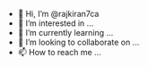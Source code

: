 - 👋 Hi, I’m @rajkiran7ca
- 👀 I’m interested in ...
- 🌱 I’m currently learning ...
- 💞️ I’m looking to collaborate on ...
- 📫 How to reach me ...

<!---
rajkiran7ca/rajkiran7ca is a ✨ special ✨ repository because its `README.md` (this file) appears on your GitHub profile.
You can click the Preview link to take a look at your changes.
--->
